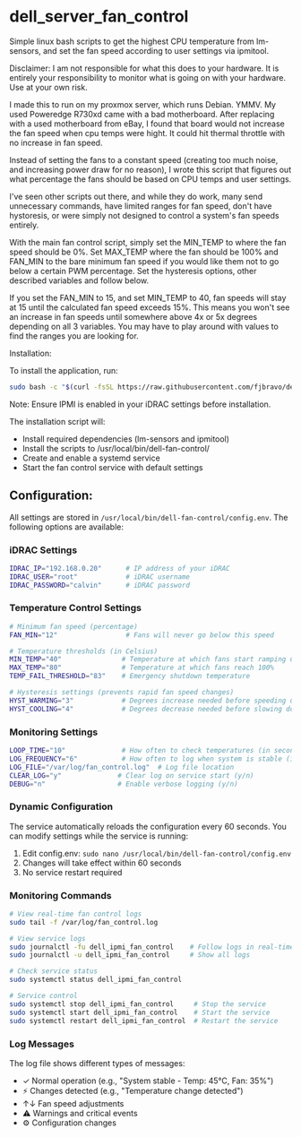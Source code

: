 # dell_server_fan_control
Simple linux bash scripts to get the highest CPU temperature from lm-sensors, and set the fan speed according to user settings via ipmitool.

Disclaimer: I am not responsible for what this does to your hardware. It is entirely your responsibility to monitor what is going on with your hardware. Use at your own risk.

I made this to run on my proxmox server, which runs Debian. YMMV. My used Poweredge R730xd came with a bad motherboard. After replacing with a used motherboard from eBay, I found that board would not increase the fan speed when cpu temps were hight. It could hit thermal throttle with no increase in fan speed. 

Instead of setting the fans to a constant speed (creating too much noise, and increasing power draw for no reason), I wrote this script that figures out what percentage the fans should be based on CPU temps and user settings. 

I've seen other scripts out there, and while they do work, many send unnecessary commands, have limited ranges for fan speed, don't have hystoresis, or were simply not designed to control a system's fan speeds entirely.

With the main fan control script, simply set the MIN_TEMP to where the fan speed should be 0%. Set MAX_TEMP where the fan should be 100% and FAN_MIN to the bare minimum fan speed if you would like them not to go below a certain PWM percentage. Set the hysteresis options, other described variables and follow below.

If you set the FAN_MIN to 15, and set MIN_TEMP to 40, fan speeds will stay at 15 until the calculated fan speed exceeds 15%. This means you won't see an increase in fan speeds until somewhere above 4x or 5x degrees depending on all 3 variables. You may have to play around with values to find the ranges you are looking for.

Installation:

To install the application, run:

```bash
sudo bash -c "$(curl -fsSL https://raw.githubusercontent.com/fjbravo/dell_server_fan_control/main/install.sh)"
```

Note: Ensure IPMI is enabled in your iDRAC settings before installation.

The installation script will:
- Install required dependencies (lm-sensors and ipmitool)
- Install the scripts to /usr/local/bin/dell-fan-control/
- Create and enable a systemd service
- Start the fan control service with default settings

Configuration:
-------------
All settings are stored in `/usr/local/bin/dell-fan-control/config.env`. The following options are available:

### iDRAC Settings
```bash
IDRAC_IP="192.168.0.20"      # IP address of your iDRAC
IDRAC_USER="root"            # iDRAC username
IDRAC_PASSWORD="calvin"      # iDRAC password
```

### Temperature Control Settings
```bash
# Minimum fan speed (percentage)
FAN_MIN="12"                 # Fans will never go below this speed

# Temperature thresholds (in Celsius)
MIN_TEMP="40"               # Temperature at which fans start ramping up
MAX_TEMP="80"               # Temperature at which fans reach 100%
TEMP_FAIL_THRESHOLD="83"    # Emergency shutdown temperature

# Hysteresis settings (prevents rapid fan speed changes)
HYST_WARMING="3"            # Degrees increase needed before speeding up fans
HYST_COOLING="4"            # Degrees decrease needed before slowing down fans
```

### Monitoring Settings
```bash
LOOP_TIME="10"              # How often to check temperatures (in seconds)
LOG_FREQUENCY="6"           # How often to log when system is stable (in cycles)
LOG_FILE="/var/log/fan_control.log"  # Log file location
CLEAR_LOG="y"              # Clear log on service start (y/n)
DEBUG="n"                  # Enable verbose logging (y/n)
```

### Dynamic Configuration
The service automatically reloads the configuration every 60 seconds. You can modify settings while the service is running:
1. Edit config.env: `sudo nano /usr/local/bin/dell-fan-control/config.env`
2. Changes will take effect within 60 seconds
3. No service restart required

### Monitoring Commands
```bash
# View real-time fan control logs
sudo tail -f /var/log/fan_control.log

# View service logs
sudo journalctl -fu dell_ipmi_fan_control    # Follow logs in real-time
sudo journalctl -u dell_ipmi_fan_control     # Show all logs

# Check service status
sudo systemctl status dell_ipmi_fan_control

# Service control
sudo systemctl stop dell_ipmi_fan_control     # Stop the service
sudo systemctl start dell_ipmi_fan_control    # Start the service
sudo systemctl restart dell_ipmi_fan_control  # Restart the service
```

### Log Messages
The log file shows different types of messages:
- ✓ Normal operation (e.g., "System stable - Temp: 45°C, Fan: 35%")
- ⚡ Changes detected (e.g., "Temperature change detected")
- ↑↓ Fan speed adjustments
- ⚠ Warnings and critical events
- ⚙ Configuration changes
